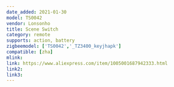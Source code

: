 ```yaml
---
date_added: 2021-01-30
model: TS0042
vendor: Lonsonho
title: Scene Switch
category: remote
supports: action, battery
zigbeemodel: ['TS0042','_TZ3400_keyjhapk']
compatible: [zha]
mlink: 
link: https://www.aliexpress.com/item/1005001687942333.html
link2: 
link3: 
---
```

